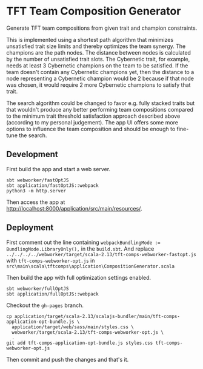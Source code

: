 # TFT Team Composition Generator

Generate TFT team compositions from given trait and champion constraints.

This is implemented using a shortest path algorithm that minimizes unsatisfied trait size limits and thereby optimizes the team synergy.
The champions are the path nodes.
The distance between nodes is calculated by the number of unsatisfied trait slots.
The Cybernetic trait, for example, needs at least 3 Cybernetic champions on the team to be satisfied.
If the team doesn't contain any Cybernetic champions yet, then the distance to a node representing a Cybernetic champion would be 2 because if that node was chosen, it would require 2 more Cybernetic champions to satisfy that trait.

The search algorithm could be changed to favor e.g. fully stacked traits but that wouldn't produce any better performing team compositions compared to the minimum trait threshold satisfaction approach described above (according to my personal judgement).
The app UI offers some more options to influence the team composition and should be enough to fine-tune the search.

 
## Development

First build the app and start a web server.

```shell script
sbt webworker/fastOptJS
sbt application/fastOptJS::webpack
python3 -m http.server
```

Then access the app at [http://localhost:8000/application/src/main/resources/](http://localhost:8000/application/src/main/resources/).


## Deployment

First comment out the line containing `webpackBundlingMode := BundlingMode.LibraryOnly(),` in the `build.sbt`.
And replace `../../../../webworker/target/scala-2.13/tft-comps-webworker-fastopt.js` with `tft-comps-webworker-opt.js` in `src\main\scala\tftcomps\application\CompositionGenerator.scala`

Then build the app with full optimization settings enabled.

```shell script
sbt webworker/fullOptJS
sbt application/fullOptJS::webpack
```

Checkout the `gh-pages` branch.

```shell script
cp application/target/scala-2.13/scalajs-bundler/main/tft-comps-application-opt-bundle.js \
  application/target/web/sass/main/styles.css \
  webworker/target/scala-2.13/tft-comps-webworker-opt.js \
  .
git add tft-comps-application-opt-bundle.js styles.css tft-comps-webworker-opt.js
```

Then commit and push the changes and that's it.

